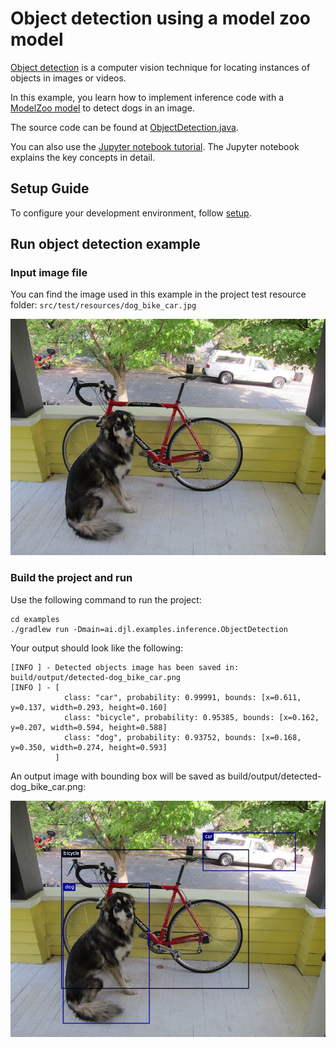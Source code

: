 # Object detection using a model zoo model

[Object detection](https://en.wikipedia.org/wiki/Object_detection) is a computer vision technique
for locating instances of objects in images or videos.

In this example, you learn how to implement inference code with a [ModelZoo model](../../docs/model-zoo.md) to detect dogs in an image.

The source code can be found at [ObjectDetection.java](../src/main/java/ai/djl/examples/inference/ObjectDetection.java).

You can also use the [Jupyter notebook tutorial](../../jupyter/object_detection_with_model_zoo.ipynb).
The Jupyter notebook explains the key concepts in detail.

## Setup Guide

To configure your development environment, follow [setup](../../docs/development/setup.md).

## Run object detection example

### Input image file
You can find the image used in this example in the project test resource folder: `src/test/resources/dog_bike_car.jpg`

![dogs](../src/test/resources/dog_bike_car.jpg)

### Build the project and run
Use the following command to run the project:
```
cd examples
./gradlew run -Dmain=ai.djl.examples.inference.ObjectDetection
```

Your output should look like the following:
```text
[INFO ] - Detected objects image has been saved in: build/output/detected-dog_bike_car.png
[INFO ] - [
          	class: "car", probability: 0.99991, bounds: [x=0.611, y=0.137, width=0.293, height=0.160]
          	class: "bicycle", probability: 0.95385, bounds: [x=0.162, y=0.207, width=0.594, height=0.588]
          	class: "dog", probability: 0.93752, bounds: [x=0.168, y=0.350, width=0.274, height=0.593]
          ]
```

An output image with bounding box will be saved as build/output/detected-dog_bike_car.png:

![detected-dogs](img/detected-dog_bike_car.png)
